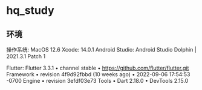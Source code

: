 # hq_study

## 环境
操作系统: MacOS 12.6
Xcode: 14.0.1
Android Studio: Android Studio Dolphin | 2021.3.1 Patch 1

Flutter:
Flutter 3.3.1 • channel stable • https://github.com/flutter/flutter.git
Framework • revision 4f9d92fbbd (10 weeks ago) • 2022-09-06 17:54:53 -0700
Engine • revision 3efdf03e73
Tools • Dart 2.18.0 • DevTools 2.15.0